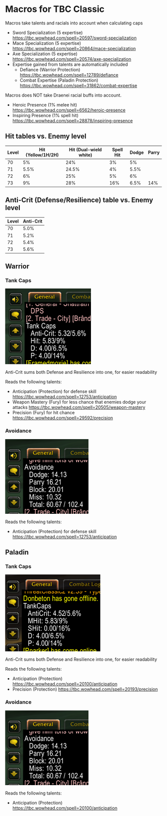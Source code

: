 # Macros for TBC Classic
Macros take talents and racials into account when calculating caps
* Sword Specialization (5 expertise) https://tbc.wowhead.com/spell=20597/sword-specialization
* Mace Specialization (5 expertise) https://tbc.wowhead.com/spell=20864/mace-specialization
* Axe Specialization (5 expertise) https://tbc.wowhead.com/spell=20574/axe-specialization
* Expertise gained from talents are automatically included
  * Defiance (Warrior Protection) https://tbc.wowhead.com/spell=12789/defiance
  * Combat Expertise (Paladin Protection) https://tbc.wowhead.com/spell=31862/combat-expertise

Macros does NOT take Draenei racial buffs into account.
* Heroic Presence (1% melee hit) https://tbc.wowhead.com/spell=6562/heroic-presence
* Inspiring Presence (1% spell hit) https://tbc.wowhead.com/spell=28878/inspiring-presence

## Hit tables vs. Enemy level
| Level | Hit (Yellow/1H/2H)   | Hit (Dual-wield white) | Spell Hit | Dodge | Parry |
| ----- | ----                 | -----------            | --------- | ----- | ----- |
|  70   | 5%                   | 24%                    |   3%      | 5%    |       |
|  71   | 5.5%                 | 24.5%                  |   4%      | 5.5%  |       |
|  72   | 6%                   | 25%                    |   5%      | 6%    |       |
|  73   | 9%                   | 28%                    |  16%      | 6.5%  | 14%   |

## Anti-Crit (Defense/Resilience) table vs. Enemy level
| Level | Anti-Crit         |
| ----- | ----------------- |
|  70   | 5.0%              |
|  71   | 5.2%              |
|  72   | 5.4%              |
|  73   | 5.6%              |


## Warrior
### Tank Caps
![Warrior Tank Caps](/Classic%20TBC/img/warrior-tank-caps2.png?raw=true)

Anti-Crit sums both Defense and Resilience into one, for easier readability

Reads the following talents:
* Anticipation (Protection) for defense skill https://tbc.wowhead.com/spell=12753/anticipation
* Weapon Mastery (Fury) for less chance that enemies dodge your attacks https://tbc.wowhead.com/spell=20505/weapon-mastery
* Precision (Fury) for hit chance https://tbc.wowhead.com/spell=29592/precision

### Avoidance
![Warrior Avoidance](/Classic%20TBC/img/warrior-avoidance.png?raw=true)

Reads the following talents:
* Anticipation (Protection) for defense skill https://tbc.wowhead.com/spell=12753/anticipation

## Paladin
### Tank Caps
![Paladin Avoidance](/Classic%20TBC/img/paladin-tank-caps.png?raw=true)

Anti-Crit sums both Defense and Resilience into one, for easier readability

Reads the following talents:
* Anticipation (Protection) https://tbc.wowhead.com/spell=20100/anticipation
* Precision (Protection) https://tbc.wowhead.com/spell=20193/precision

### Avoidance
![Paladin Avoidance](/Classic%20TBC/img/warrior-avoidance.png?raw=true)

Reads the following talents:
* Anticipation (Protection) https://tbc.wowhead.com/spell=20100/anticipation
